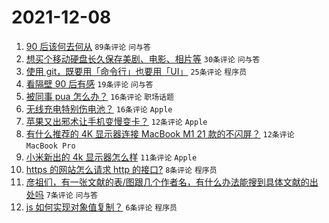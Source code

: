 # 2021-12-08

1. [90 后该何去何从](https://www.v2ex.com/t/820774) `89条评论` `问与答`
1. [想买个移动硬盘长久保存美剧、电影、相片等](https://www.v2ex.com/t/820777) `30条评论` `问与答`
1. [使用 git，既要用「命令行」也要用「UI」](https://www.v2ex.com/t/820776) `25条评论` `程序员`
1. [看隔壁 90 后有感](https://www.v2ex.com/t/820799) `19条评论` `问与答`
1. [被同事 pua 怎么办？](https://www.v2ex.com/t/820803) `16条评论` `职场话题`
1. [无线充电特别伤电池？](https://www.v2ex.com/t/820792) `16条评论` `Apple`
1. [苹果又出邪术让手机变慢变卡？](https://www.v2ex.com/t/820787) `12条评论` `Apple`
1. [有什么推荐的 4K 显示器连接 MacBook M1 21 款的不闪屏？](https://www.v2ex.com/t/820779) `12条评论` `MacBook Pro`
1. [小米新出的 4k 显示器怎么样](https://www.v2ex.com/t/820795) `11条评论` `Apple`
1. [https 的网站怎么请求 http 的接口?](https://www.v2ex.com/t/820775) `8条评论` `程序员`
1. [彦祖们，有一张文献的表/图跟几个作者名，有什么办法能搜到具体文献的出处吗](https://www.v2ex.com/t/820782) `7条评论` `问与答`
1. [js 如何实现对象值复制？](https://www.v2ex.com/t/820807) `6条评论` `程序员`
